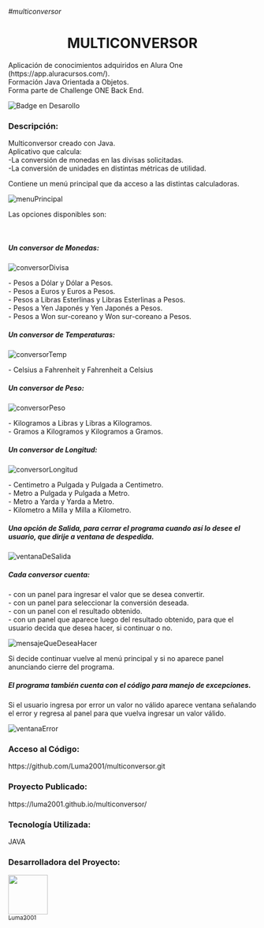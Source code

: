 <em>#multiconversor</em><br>

<h1 align="center">MULTICONVERSOR</h1>
<p>Aplicación de conocimientos adquiridos en Alura One (https://app.aluracursos.com/). <br>
Formación Java Orientada a Objetos.<br>
Forma parte de Challenge ONE Back End.</p>
  
![Badge en Desarollo](https://img.shields.io/badge/STATUS-EN%20DESAROLLO-green)

<h3>Descripción:</h3>
<p>Multiconversor creado con Java.<br>
Aplicativo que calcula:<br>
  -La conversión de monedas en las divisas solicitadas.<br>
  -La conversión de unidades en distintas métricas de utilidad.</p>
  
<p>Contiene un menú principal que da acceso a las distintas calculadoras.</p>
  
  ![menuPrincipal](https://github.com/Luma2001/multiconversor/assets/114626233/d677da3a-1b5e-49c4-9ea3-6f35988c7d55)
  <br>
  
  <p>Las opciones disponibles son:</p>
   <br>
  
  <h5>Un conversor de Monedas:</h5>
  
  ![conversorDivisa](https://github.com/Luma2001/multiconversor/assets/114626233/ed1a2f07-18bb-45a4-b7e4-892a7ee599b4)
  <br>
  
  <p> 
      - Pesos a Dólar y Dólar a Pesos.<br>
      - Pesos a Euros y Euros a Pesos.<br>
      - Pesos a Libras Esterlinas y Libras Esterlinas a Pesos.<br>
      - Pesos a Yen Japonés y Yen Japonés a Pesos.<br>
      - Pesos a Won sur-coreano y Won sur-coreano a Pesos.
  </p>

  <h5>Un conversor de Temperaturas: </h5>
  
  ![conversorTemp](https://github.com/Luma2001/multiconversor/assets/114626233/cef146f6-32bc-4b3f-8c39-db3f6261a62c)
<br>
<p> 
      - Celsius a Fahrenheit y Fahrenheit a Celsius</p>
           
 <h5>Un conversor de Peso: </h5>
 
  ![conversorPeso](https://github.com/Luma2001/multiconversor/assets/114626233/8296d31e-16a4-492f-b76d-ba2138632060)
  
  <p>
      - Kilogramos a Libras y Libras a Kilogramos. <br>
      - Gramos a Kilogramos y Kilogramos a Gramos.
  </p>
       

<h5>Un conversor de Longitud:</h5>

![conversorLongitud](https://github.com/Luma2001/multiconversor/assets/114626233/bb72b628-11a2-4810-8538-ec55e5403e38)
<br>
<p>
      - Centimetro a Pulgada y Pulgada a Centimetro. <br>
      - Metro a Pulgada y Pulgada a Metro. <br>
      - Metro a Yarda y Yarda a Metro. <br>
      - Kilometro a Milla y Milla a Kilometro. 
</p>

<h5>Una opción de Salida, para cerrar el programa cuando así lo desee el usuario, que dirije a ventana de despedida.</h5>
      
      
   ![ventanaDeSalida](https://github.com/Luma2001/multiconversor/assets/114626233/71f974ab-fb17-4e2f-969a-e6685c286d09)
      



<h5>Cada conversor cuenta:</h5>
      <p>
      - con un panel para ingresar el valor que se desea convertir.<br>
      - con un panel para seleccionar la conversión deseada.<br>
      - con un panel con el resultado obtenido.<br>
      - con un panel que aparece luego del resultado obtenido, para que el usuario decida que desea hacer, si continuar o no.
      </p>
      
  ![mensajeQueDeseaHacer](https://github.com/Luma2001/multiconversor/assets/114626233/f8574c49-6fbd-4ea4-bd99-0106d92d483c)
      

<p>Si decide continuar vuelve al menú principal y si no aparece panel anunciando cierre del programa.</p>  
  
<h5>El programa también cuenta con el código para manejo de excepciones.</h5>

<p>Si el usuario ingresa por error un valor no válido aparece ventana señalando el error y  regresa al panel para que vuelva ingresar un valor válido.</p>
  
![ventanaError](https://github.com/Luma2001/multiconversor/assets/114626233/dd87d308-5505-452a-b61c-1e2b0cb066cb)

      
<h3>Acceso al Código:</h3>
https://github.com/Luma2001/multiconversor.git

<h3>Proyecto Publicado:</h3>
https://luma2001.github.io/multiconversor/

<h3>Tecnología Utilizada:</h3>
<p>JAVA</p>
<h3>Desarrolladora del Proyecto:</h3>

[<img src="https://avatars.githubusercontent.com/u/114626233?s=400&u=dd2604a961ab0af784111b5f02e838c01cf1ee4e&v=4" width=80><br><sub>Luma2001</sub>](https://github.com/Luma2001) 






